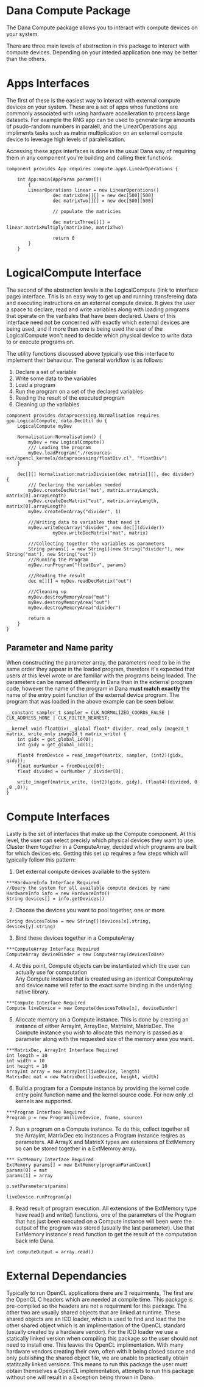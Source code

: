 # Dana Compute Package

The Dana Compute package allows you to interact with compute devices on your system.

There are three main levels of abstraction in this package to interact with compute devices. Depending on your inteded application one may be better than the others.

# Apps Interfaces

The first of these is the easiest way to interact with external compute devices on your system. These are a set of apps whos functions are commonly associated with using hardware accelleration to process large datasets. For example the RNG app can be used to generate large amounts of psudo-random numbers in paralell, and the LinearOperations app impliments tasks such as matrix multiplication on an external compute device to leverage high levels of paralellisation.

Accessing these apps interfaces is done in the usual Dana way of requiring them in any component you're building and calling their functions:

```
component provides App requires compute.apps.LinearOperations {

    int App:main(AppParam params[])
        {
        LinearOperations linear = new LinearOperations()
				 dec matrixOne[][] = new dec[500][500]
				 dec matrixTwo[][] = new dec[500][500]

				 // populate the matricies

				 dec matrixThree[][] = linear.matrixMultiply(matrixOne, matrixTwo)

				 return 0
        }
    }
```

# LogicalCompute Interface

The second of the abstraction levels is the LogicalCompute (link to interface page) interface. This is an easy way to get up and running transfereing data and executing instructions on an external compute device. It gives the user a space to declare, read and write variables along with loading programs that operate on the varibales that have been declared. Users of this interface need not be concerned with exactly which external devices are being used, and if more than one is being used the user of the LogicalCompute won't need to decide which physical device to write data to or execute programs on.

The utility functions discussed above typically use this interface to implement their behaviour. The general workflow is as follows:

1. Declare a set of variable
2. Write some data to the variables
3. Load a program
4. Run the program on a set of the declared variables
5. Reading the result of the executed program
6. Cleaning up the variables


```
component provides dataprocessing.Normalisation requires gpu.LogicalCompute, data.DecUtil du {
    LogicalCompute myDev

    Normalisation:Normalisation() {
        myDev = new LogicalCompute()
		/// Loading the program
        myDev.loadProgram("./resources-ext/opencl_kernels/dataprocessing/floatDiv.cl", "floatDiv")
    }

    dec[][] Normalisation:matrixDivision(dec matrix[][], dec divider) {
		/// Declaring the variables needed
        myDev.createDecMatrix("mat", matrix.arrayLength, matrix[0].arrayLength)
        myDev.createDecMatrix("out", matrix.arrayLength, matrix[0].arrayLength)
        myDev.createDecArray("divider", 1)

		///Writing data to variables that need it
        myDev.writeDecArray("divider", new dec[](divider))
				 myDev.writeDecMatrix("mat", matrix)

		///Collecting together the variables as parameters
        String params[] = new String[](new String("divider"), new String("mat"), new String("out"))
		///Running the Program
        myDev.runProgram("floatDiv", params)

		///Reading the result
        dec m[][] = myDev.readDecMatrix("out")

		///Cleaning up
        myDev.destroyMemoryArea("mat")
        myDev.destroyMemoryArea("out")
        myDev.destroyMemoryArea("divider")

        return m
    }
}
```

## Parameter and Name parity
When constructing the parameter array, the parameters need to be in the same order they appear in the loaded program, therefore it's expected that users at this level wrote or are familiar with the programs being loaded. The parameters can be named differently in Dana than in the external program code, however the name of the program in Dana <b> must match exactly </b> the name of the entry point function of the external device program. The program that was loaded in the above example can be seen below:

```
__constant sampler_t sampler = CLK_NORMALIZED_COORDS_FALSE | CLK_ADDRESS_NONE | CLK_FILTER_NEAREST;

__kernel void floatDiv(__global float* divider, read_only image2d_t matrix, write_only image2d_t matrix_write) {
    int gidx = get_global_id(0);
    int gidy = get_global_id(1);

    float4 fromDevice = read_imagef(matrix, sampler, (int2)(gidx, gidy));
    float ourNumber = fromDevice[0];
    float divided = ourNumber / divider[0];

    write_imagef(matrix_write, (int2)(gidx, gidy), (float4)(divided, 0 ,0 ,0));
}
```

# Compute Interfaces
Lastly is the set of interfaces that make up the Compute component. At this level, the user can select precisly which physical devices they want to use. Cluster them together in a ComputeArray, decided which programs are built for which devices etc. Getting this set up requires a few steps which will typically follow this pattern:

1. Get external compute devices available to the system
```
***HardwareInfo Interface Required
//Query the system for all available compute devices by name
HardwareInfo info = new HardwareInfo()
String devices[] = info.getDevices()
```

2. Choose the devices you want to pool together, one or more
```
String devicesToUse = new String[](devices[x].string, devices[y].string)
```

3. Bind these devices together in a ComputeArray
```
***ComputeArray Interface Required
ComputeArray deviceBinder = new ComputeArray(devicesToUse)
```

4. At this point, Compute objects can be instantiated which the user can actually use for computation <br> Any Compute instance that is created using an identical ComputeArray and device name will refer to the exact same binding in the underlying native library.
```
***Compute Interface Required
Compute liveDevice = new Compute(devicesToUse[x], deviceBinder)
```

5. Allocate memory on a Compute instance. This is done by creating an instance of either ArrayInt, ArrayDec, MatrixInt, MatrixDec. The Compute instance you wish to allocate this memory is passed as a parameter along with the requested size of the memory area you want.
```
***MatrixDec, ArrayInt Interface Required
int length = 10
int width = 10
int height = 10
ArrayInt array = new ArrayInt(liveDevice, length)
MatrixDec mat = new MatrixDec(liveDevice, height, width)
```

6. Build a program for a Compute instance by providing the kernel code entry point function name and the kernel source code. For now only .cl kernels are supported.
```
***Program Interface Required
Program p = new Program(liveDevice, fname, source)
```

7. Run a program on a Compute instance. To do this, collect together all the ArrayInt, MatrixDec etc instances a Program instance reqires as parameters. All ArrayX and MatrixX types are extensions of ExtMemory so can be stored together in a ExtMemroy array.
```
*** ExtMemory Interface Required
ExtMemory params[] = new ExtMemory[programParamCount]
params[0] = mat
params[1] = array

p.setParameters(params)

liveDevice.runProgram(p)
```

8. Read result of program execution. All extensions of the ExtMemory type have read() and write() functions, one of the parameters of the Program that has just been executed on a Compute instance will been were the output of the program was stored (usually the last parameter). Use that ExtMemory instance's read function to get the result of the computation back into Dana.
```
int computeOutput = array.read()
```

# External Dependancies
Typically to run OpenCL applications there are 3 requirments, The first are the OpenCL C headers which are needed at compile time. This package is pre-compiled so the headers are not a requirment for this package. The other two are usually shared objects that are linked at runtime. These shared objects are an ICD loader, which is used to find and load the the other shared object which is an implimentation of the OpenCL standard (usually created by a hardware vendor). For the ICD loader we use a statically linked version when compiling this package so the user should not need to install one. This leaves the OpenCL implimentation. With many hardware vendors creating their own, often with it being closed source and only publishing the shared object file, we are unable to practically obtain statitcally linked versions. This means to run this package the user must obtain themselves a OpenCL implementation, attempts to run this package without one will result in a Exception being thrown in Dana.

